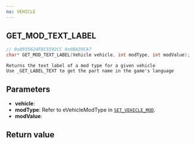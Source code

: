 ```yaml
---
ns: VEHICLE
---
```

## GET_MOD_TEXT_LABEL

```c
// 0x8935624F8C5592CC 0x0BA39CA7
char* GET_MOD_TEXT_LABEL(Vehicle vehicle, int modType, int modValue);
```

```
Returns the text label of a mod type for a given vehicle  
Use _GET_LABEL_TEXT to get the part name in the game's language  
```

## Parameters
* **vehicle**: 
* **modType**: Refer to eVehicleModType in [`SET_VEHICLE_MOD`](#_0x6AF0636DDEDCB6DD).
* **modValue**: 

## Return value
